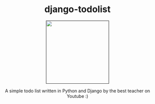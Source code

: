 <h1 align = 'center'>django-todolist</h1>
<p align="center">
  <a href="" rel="noopener">
 <img width=200px src="https://clickup.com/blog/wp-content/uploads/2019/01/to-do-list-apps-1400x1050.png" />
 </a>
</p>
<p align="center">
A simple todo list written in Python and Django by the best teacher on Youtube :)
</p>
